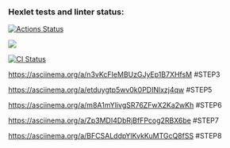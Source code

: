### Hexlet tests and linter status:
[![Actions Status](https://github.com/MisterFlicker/python-project-50/workflows/hexlet-check/badge.svg)](https://github.com/MisterFlicker/python-project-50/actions)

<a href="https://codeclimate.com/github/MisterFlicker/python-project-50/maintainability"><img src="https://api.codeclimate.com/v1/badges/e67979b46b00901c6162/maintainability" /></a>

[![CI Status](https://github.com/MisterFlicker/python-project-50/workflows/additional_workflow/badge.svg)](https://github.com/MisterFlicker/python-project-50/actions/workflows/additional_workflow.yml)

https://asciinema.org/a/n3vKcFIeMBUzGJyEp1B7XHfsM #STEP3

https://asciinema.org/a/etduygtp5wv0k0PDINlxzj4qw #STEP5

https://asciinema.org/a/m8A1mYIivgSR76ZFwX2Ka2wKh #STEP6

https://asciinema.org/a/Zp3MDI4DbRjBfFPcog2RBX6be #STEP7

https://asciinema.org/a/BFCSALddpYlKvkKuMTGcQ8fSS #STEP8
